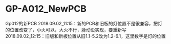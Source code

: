 # GP-A012_NewPCB
Gp012的新PCB
2018.09.02_11:15：新的PCB和旧板的灯位置不是很兼容，把灯的位置改变了，小火可以，大火不行，脉动没实现，要重新写
2018.09.02_12:15：旧版和新板位置从旧1.1-5.2改为1.2-6.1，这里数字是灯的位置

